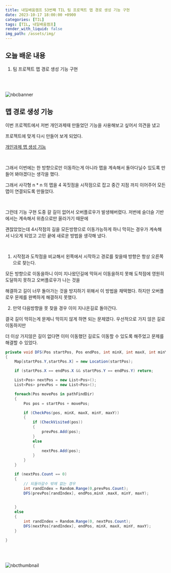 ```yaml
---
title: 내일배움캠프 53번째 TIL 팀 프로젝트 맵 경로 생성 기능 구현
date: 2023-10-17 18:00:00 +0900
categories: [TIL]
tags: [TIL, 내일배움캠프]
render_with_liquid: false
img_path: /assets/img/
---
```


## 오늘 배운 내용

1. 팀 프로젝트 맵 경로 생성 기능 구현


<br/>
<br/>

![nbcbanner](TILbanner.png)

## 맵 경로 생성 기능

이번 프로젝트에서 저번 개인과제때 만들었던 기능을 사용해보고 싶어서 의견을 냈고

프로젝트에 맞게 다시 만들어 보게 되었다.

[개인과제 맵 생성 기능](https://github.com/kksoo0131/CreateSelectMap)

<br/>

그래서 이번에는 한 방향으로만 이동하는게 아니라 맵을 계속해서 돌아다닐수 있도록 만들어 봐야겠다는 생각을 했다.

그래서 사각형 n * n 의 맵을 4 꼭짓점을 시작점으로 잡고 중간 지점 까지 이어주어 모든 맵이 연결되도록 만들었다.


<br/>

그런데 기능 구현 도중 갈 길이 없어서 오버플로우가 발생해버렸다. 저번에 슬더슬 기반에서는 계속해서 위층으로만 올라가기 때문에 

괜찮았었는데 4시작점의 길을 모든방향으로 이동가능하게 하니 막히는 경우가 계속해서 나오게 되었고 고민 끝에 새로운 방법을 생각해 냈다.


<br/>

1. 시작점과 도착점을 비교해서 왼쪽에서 시작하고 경로를 찾을때 방향은 항상 오른쪽으로 찾는다.

모든 방향으로 이동을하니 이미 지나왔던길에 막혀서 이동을하지 못해 도착점에 영원히 도달하지 못하고 오버플로우가 나는 것을 

해결하고 길이 너무 돌아가는 것을 방지하기 위해서 이 방법을 채택했다. 하지만 오버플로우 문제를 완벽하게 해결하지 못했다.


2. 만약 다음방향을 못 찾을 경우 이미 지나온길로 돌아간다.

결국 길이 막히는게 문제니 막히지 않게 하면 되는 문제였다. 우선적으로 가지 않은 길로 이동하지만 

더 이상 가지않은 길이 없다면 이미 이동했던 길로도 이동할 수 있도록 해주었고 문제를 해결할 수 있었다.


```cs
private void DFS(Pos startPos, Pos endPos, int minX, int maxX, int minY, int maxY)
{
    Map[startPos.Y,startPos.X] = new Location(startPos);

    if (startPos.X == endPos.X && startPos.Y == endPos.Y) return;

    List<Pos> nextPos = new List<Pos>();
    List<Pos> prevPos = new List<Pos>();

    foreach(Pos movePos in pathFindDir) 
    {
        Pos pos = startPos + movePos;

        if (CheckPos(pos, minX, maxX, minY, maxY))
        {
            if (CheckVisited(pos))
            {
                prevPos.Add(pos);
            }
            else
            {
                nextPos.Add(pos);
            }
        }
    }

    if (nextPos.Count == 0) 
    {
        // 되돌아갈수 밖에 없는 경우
        int randIndex = Random.Range(0,prevPos.Count);
        DFS(prevPos[randIndex], endPos,minX ,maxX, minY, maxY);
        

    }
    else
    {
        int randIndex = Random.Range(0, nextPos.Count);
        DFS(nextPos[randIndex], endPos, minX, maxX, minY, maxY);
    }
    
}
```


<br/>
<br/>

![nbcthumbnail](thumbnail-image.png)